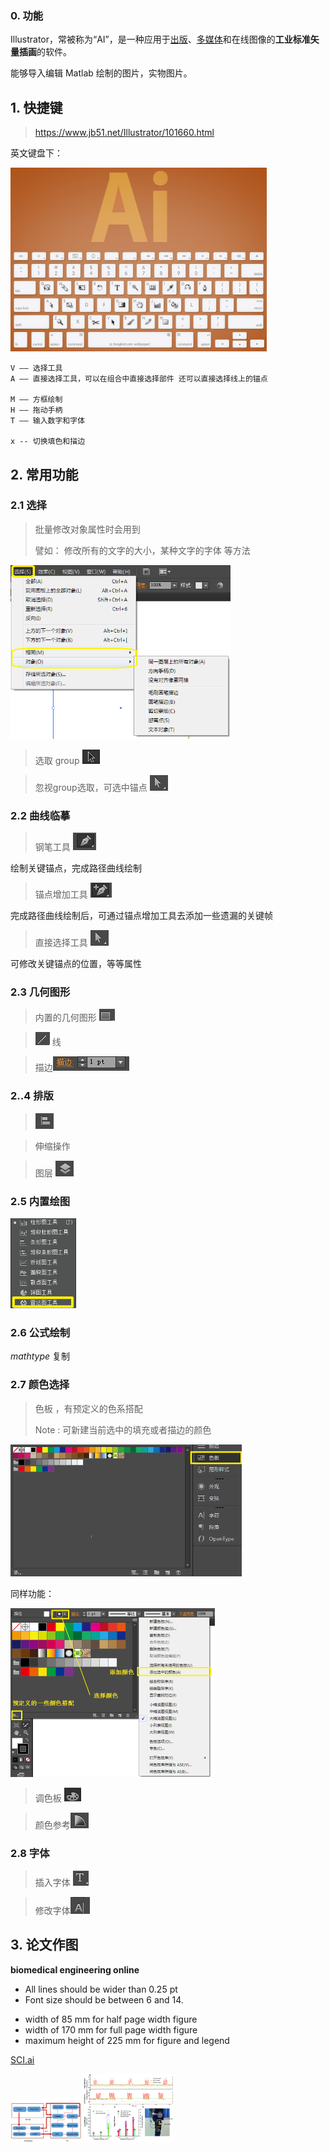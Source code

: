 ### 0. 功能

Illustrator，常被称为“AI”，是一种应用于[出版](https://baike.baidu.com/item/出版/285005)、[多媒体](https://baike.baidu.com/item/多媒体/140486)和在线图像的**工业标准矢量插画**的软件。

能够导入编辑 Matlab 绘制的图片，实物图片。



## 1. 快捷键

>  https://www.jb51.net/Illustrator/101660.html 

英文键盘下：

<img src="AI.assets\快捷键.jpg"  style="zoom: 40%;" />





```
V —— 选择工具
A —— 直接选择工具，可以在组合中直接选择部件 还可以直接选择线上的锚点

M —— 方框绘制
H —— 拖动手柄
T —— 输入数字和字体

x -- 切换填色和描边
```



## 2. 常用功能

### 2.1 选择

> 批量修改对象属性时会用到
>
> 譬如： 修改所有的文字的大小，某种文字的字体 等方法

<img src="AI.assets\选择.jpg" alt="选择" style="zoom: 67%;" />

> 选取 group ![image-20210309164614086](AI.assets/image-20210309164614086.png) 



> 忽视group选取，可选中锚点 ![image-20210309164723545](AI.assets/image-20210309164723545.png) 



### 2.2 曲线临摹

> 钢笔工具 ![image-20210309165228743](AI.assets/image-20210309165228743.png) 

绘制关键锚点，完成路径曲线绘制



> 锚点增加工具 ![image-20210309165349949](AI.assets/image-20210309165349949.png) 

完成路径曲线绘制后，可通过锚点增加工具去添加一些遗漏的关键帧



> 直接选择工具 ![image-20210309164723545](AI.assets/image-20210309164723545.png) 

可修改关键锚点的位置，等等属性



### 2.3 几何图形

>  内置的几何图形 ![image-20210309170435570](AI.assets/image-20210309170435570.png)



> ![image-20210309170503024](AI.assets/image-20210309170503024.png) 线 



> 描边![image-20210309173418378](AI.assets/image-20210309173418378.png)



### 2..4 排版

> ![image-20210309170748715](AI.assets/image-20210309170748715.png) 



> 伸缩操作



> 图层 ![image-20210309175601234](AI.assets/image-20210309175601234.png) 



### 2.5 内置绘图

<img src="AI.assets/image-20210309171105902.png" style="zoom:67%;" />  



### 2.6 公式绘制

$mathtype$ 复制



### 2.7 颜色选择



> 色板 ，有预定义的色系搭配
>
> Note : 可新建当前选中的填充或者描边的颜色

<img src="AI.assets\image-20200805163915224.png" alt="image-20200805163915224" style="zoom: 67%;" />

同样功能：

<img src="AI.assets\image-20200805163853041.png" alt="image-20200805163853041" style="zoom:50%;" />

> 调色板 ![image-20210309173655522](AI.assets/image-20210309173655522.png) 



> 颜色参考![image-20210309173730198](AI.assets/image-20210309173730198.png) 



### 2.8 字体

> 插入字体 ![](AI.assets/image-20210309173825959.png) 



> 修改字体![](AI.assets/image-20210309173816848.png) 



## 3. 论文作图



**biomedical engineering online** 

* All lines should be wider than 0.25 pt 
* Font size should be between 6 and 14.

- width of 85 mm for half page width figure
- width of 170 mm for full page width figure
- maximum height of 225 mm for figure and legend

 [SCI.ai](..\..\10-Chip_learning\0-硬件\3-motor\电机控制项目\助力外骨骼控制\0-论文\SCI\图片\SCI.ai)  

<img src="AI.assets/足底压力实验图片2-09.png" style="zoom: 11%;" />   <img src="AI.assets/SCI_PO jitter experiment.jpg" style="zoom:14%;" />









